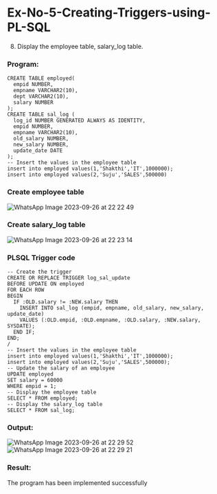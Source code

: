 # Ex-No-5-Creating-Triggers-using-PL-SQL
8. Display the employee table, salary_log table.

### Program:
```-- Create the employee table
CREATE TABLE employed(
  empid NUMBER,
  empname VARCHAR2(10),
  dept VARCHAR2(10),
  salary NUMBER
);
CREATE TABLE sal_log (
  log_id NUMBER GENERATED ALWAYS AS IDENTITY,
  empid NUMBER,
  empname VARCHAR2(10),
  old_salary NUMBER,
  new_salary NUMBER,
  update_date DATE
);
-- Insert the values in the employee table
insert into employed values(1,'Shakthi','IT',1000000);
insert into employed values(2,'Suju','SALES',500000)
```
### Create employee table
![WhatsApp Image 2023-09-26 at 22 22 49](https://github.com/DhanushPalani/Ex-No-5-Creating-Triggers-using-PL-SQL/assets/121594640/ab8e1001-ad81-4cee-b147-9e6ccbffe6b7)

### Create salary_log table
![WhatsApp Image 2023-09-26 at 22 23 14](https://github.com/DhanushPalani/Ex-No-5-Creating-Triggers-using-PL-SQL/assets/121594640/86466cf5-53f7-4063-9ccc-e364e7072d5e)

### PLSQL Trigger code
```
-- Create the trigger
CREATE OR REPLACE TRIGGER log_sal_update
BEFORE UPDATE ON employed
FOR EACH ROW
BEGIN
  IF :OLD.salary != :NEW.salary THEN
    INSERT INTO sal_log (empid, empname, old_salary, new_salary, update_date)
    VALUES (:OLD.empid, :OLD.empname, :OLD.salary, :NEW.salary, SYSDATE);
  END IF;
END;
/
-- Insert the values in the employee table
insert into employed values(1,'Shakthi','IT',1000000);
insert into employed values(2,'Suju','SALES',500000);
-- Update the salary of an employee
UPDATE employed
SET salary = 60000
WHERE empid = 1;
-- Display the employee table
SELECT * FROM employed;
-- Display the salary_log table
SELECT * FROM sal_log;
```

### Output:
![WhatsApp Image 2023-09-26 at 22 29 52](https://github.com/DhanushPalani/Ex-No-5-Creating-Triggers-using-PL-SQL/assets/121594640/98d6405f-b231-485b-b7c5-38e605977906)
![WhatsApp Image 2023-09-26 at 22 29 21](https://github.com/DhanushPalani/Ex-No-5-Creating-Triggers-using-PL-SQL/assets/121594640/c1caabb7-a19c-44b3-9343-e135eafc4d07)

### Result:
 The program has been implemented successfully
